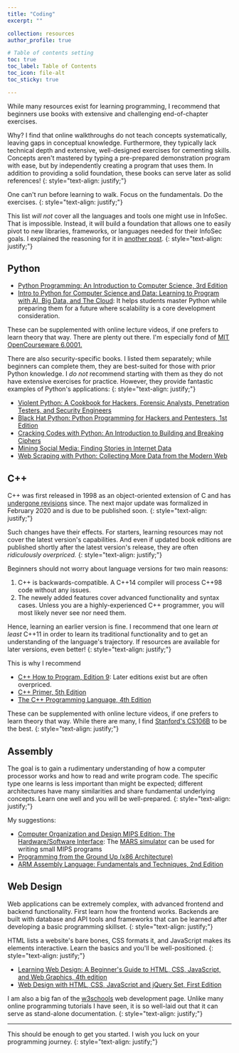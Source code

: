 ```yaml
---
title: "Coding"
excerpt: ""

collection: resources
author_profile: true

# Table of contents setting
toc: true
toc_label: Table of Contents
toc_icon: file-alt
toc_sticky: true

---
```


While many resources exist for learning programming, I recommend that beginners use books with extensive and challenging end-of-chapter exercises. 

Why? I find that online walkthroughs do not teach concepts systematically, leaving gaps in conceptual knowledge. Furthermore, they typically lack technical depth and extensive, well-designed exercises for cementing skills. Concepts aren't mastered by typing a pre-prepared demonstration program with ease, but by independently creating a program that uses them. In addition to providing a solid foundation, these books can serve later as solid references!
{: style="text-align: justify;"}

One can't run before learning to walk. Focus on the fundamentals. Do the exercises. 
{: style="text-align: justify;"}

This list _will not_ cover all the languages and tools one might use in InfoSec. That is impossible. Instead, it will build a foundation that allows one to easily pivot to new libraries, frameworks, or languages needed for their InfoSec goals. I explained the reasoning for it in [another post](https://secnate.github.io/advice/learning-to-code-for-infosec/).
{: style="text-align: justify;"}

## Python

- [Python Programming: An Introduction to Computer Science, 3rd Edition](https://www.amazon.com/Python-Programming-Introduction-Computer-Science/dp/1590282752/ref=sr_1_1?dchild=1&keywords=python+programming+introduction+to+computer+science+by+john+zelle&qid=1594573184&sr=8-1)
- [Intro to Python for Computer Science and Data: Learning to Program with AI, Big Data, and The Cloud](https://www.amazon.com/Intro-Python-Computer-Science-Data/dp/0135404673/ref=sr_1_3?dchild=1&keywords=deitel+python+data+science&qid=1594574309&sr=8-3): It helps students master Python while preparing them for a future where scalability is a core development consideration.

These can be supplemented with online lecture videos, if one prefers to learn theory that way. There are plenty out there. I'm especially fond of [MIT OpenCourseware 6.0001.](https://www.youtube.com/watch?v=nykOeWgQcHM&list=PLUl4u3cNGP63WbdFxL8giv4yhgdMGaZNA)

There are also security-specific books. I listed them separately; while beginners can complete them, they are best-suited for those with prior Python knowledge. I _do not_ recommend starting with them as they do not have extensive exercises for practice. However, they provide fantastic examples of Python's applications:
{: style="text-align: justify;"}

- [Violent Python: A Cookbook for Hackers, Forensic Analysts, Penetration Testers, and Security Engineers](https://www.amazon.com/Violent-Python-Cookbook-Penetration-Engineers/dp/1597499579)
- [Black Hat Python: Python Programming for Hackers and Pentesters, 1st Edition](https://www.amazon.com/Black-Hat-Python-Programming-Pentesters/dp/1593275900/ref=sr_1_1?dchild=1&keywords=black+hat+python&qid=1594574660&sr=8-1)
- [Cracking Codes with Python: An Introduction to Building and Breaking Ciphers](https://www.amazon.com/Cracking-Codes-Python-Introduction-Building/dp/1593278225/ref=sr_1_33?dchild=1&keywords=no+starch+python&qid=1594583862&sr=8-33)
- [Mining Social Media: Finding Stories in Internet Data](https://www.amazon.com/Mining-Social-Media-Finding-Internet/dp/1593279167/ref=sr_1_11?dchild=1&keywords=no+starch+python&qid=1594583862&sr=8-11)
- [Web Scraping with Python: Collecting More Data from the Modern Web](https://www.amazon.com/Web-Scraping-Python-Collecting-Modern/dp/1491985577/ref=sr_1_5?dchild=1&keywords=web+scraping&qid=1594591699&sr=8-5)

## C++

C++ was first released in 1998 as an object-oriented extension of C and has [undergone revisions](https://www.geeksforgeeks.org/history-of-c/) since. The next major update was formalized in February 2020 and is due to be published soon.
{: style="text-align: justify;"} 

Such changes have their effects. For starters, learning resources may not cover the latest version's capabilities. And even if updated book editions are published shortly after the latest version's release, they are often _ridiculously overpriced._
{: style="text-align: justify;"} 

Beginners should not worry about language versions for two main reasons:

1. C++ is backwards-compatible. A C++14 compiler will process C++98 code without any issues.
2. The newely added features cover advanced functionality and syntax cases. Unless you are a highly-experienced C++ programmer, you will most likely never see nor need them.

Hence, learning an earlier version is fine. I recommend that one learn _at least_ C++11 in order to learn its traditional functionality and to get an understanding of the language's trajectory. If resources are available for later versions, even better!
{: style="text-align: justify;"}

This is why I recommend
- [C++ How to Program, Edition 9](https://www.addall.com/SuperRare/UsedRare.cgi?title=C%2B%2B+How+to+Program+Edition+9&author=&keyword=&isbn=&exclude=&binding=Any+Binding&min=&max=&dispCurr=USD&order=PRICE&ordering=ASC&match=Y&timeout=15&store=ABAA&store=Alibris&store=Abebooks&store=AbebooksAU&store=AbebooksDE&store=AbebooksFR&store=AbebooksUK&store=Amazon&store=AmazonCA&store=AmazonUK&store=AmazonDE&store=AmazonFR&store=Antiqbook&store=Biblio&store=BiblioUK&store=Bibliophile&store=Bibliopoly&store=Booksandcollectibles&store=ILAB&store=Powells&store=ZVAB&via=new): Later editions exist but are often overpriced.
- [C++ Primer, 5th Edition](https://www.amazon.com/C-Programming-Language-4th/dp/0321563840/ref=sr_1_2?crid=2QYO38TMUACJT&dchild=1&keywords=programming+principles+and+practice+using+c%2B%2B&qid=1594601499&s=books&sprefix=programming%3A+princ%2Cstripbooks%2C216&sr=1-2)
- [The C++ Programming Language, 4th Edition](https://www.amazon.com/C-Programming-Language-4th/dp/0321563840/ref=sr_1_2?crid=2QYO38TMUACJT&dchild=1&keywords=programming+principles+and+practice+using+c%2B%2B&qid=1594601499&s=books&sprefix=programming%3A+princ%2Cstripbooks%2C216&sr=1-2)

These can be supplemented with online lecture videos, if one prefers to learn theory that way. While there are many, I find [Stanford's CS106B](https://www.youtube.com/playlist?list=PL24126B3A47B69CB5) to be the best.
{: style="text-align: justify;"}

## Assembly

The goal is to gain a rudimentary understanding of how a computer processor works and how to read and write program code. The specific type one learns is less important than might be expected; different architectures have many similarities and share fundamental underlying concepts. Learn one well and you will be well-prepared.
{: style="text-align: justify;"}

My suggestions:
- [Computer Organization and Design MIPS Edition: The Hardware/Software Interface](https://www.amazon.com/David-Patterson/dp/0124077269/ref=sr_1_4?dchild=1&keywords=computer+architecture&qid=1594602970&sr=8-4): The [MARS simulator](http://courses.missouristate.edu/kenvollmar/mars/) can be used for writing small MIPS programs
- [Programming from the Ground Up (x86 Architecture)](https://www.amazon.com/Programming-Ground-Up-Jonathan-Bartlett/dp/1616100648/ref=sr_1_1?dchild=1&keywords=programming+from+the+ground+up&qid=1594682302&sr=8-1) 
- [ARM Assembly Language: Fundamentals and Techniques, 2nd Edition](https://www.amazon.com/ARM-Assembly-Language-Fundamentals-Techniques-ebook/dp/B00OGLE6CW/ref=sr_1_1?dchild=1&keywords=ARM+Assembly+Language%3A+Fundamentals+and+Techniques+2nd+Edition&qid=1594604793&s=books&sr=1-1)

## Web Design

Web applications can be extremely complex, with advanced frontend and backend functionality. First learn how the frontend works. Backends are built with database and API tools and frameworks that can be learned after developing a basic programming skillset.
{: style="text-align: justify;"}

HTML lists a website's bare bones, CSS formats it, and JavaScript makes its elements interactive. Learn the basics and you'll be well-positioned.
{: style="text-align: justify;"}

- [Learning Web Design: A Beginner's Guide to HTML, CSS, JavaScript, and Web Graphics, 4th edition](https://www.amazon.com/gp/product/1449319270/ref=as_li_qf_sp_asin_il_tl?ie=UTF8&camp=1789&creative=9325&creativeASIN=1449319270&linkCode=as2&tag=sixrevi-20)
- [Web Design with HTML, CSS, JavaScript and jQuery Set, First Edition](https://www.amazon.com/Web-Design-HTML-JavaScript-jQuery/dp/1118907442/ref=sr_1_3?dchild=1&keywords=html+and+css+book&qid=1594687556&sr=8-3)

I am also a big fan of the [w3schools](https://www.w3schools.com/) web development page. Unlike many online programming tutorials I have seen, it is so well-laid out that it can serve as stand-alone documentation.
{: style="text-align: justify;"}

***

This should be enough to get you started. I wish you luck on your programming journey.
{: style="text-align: justify;"}